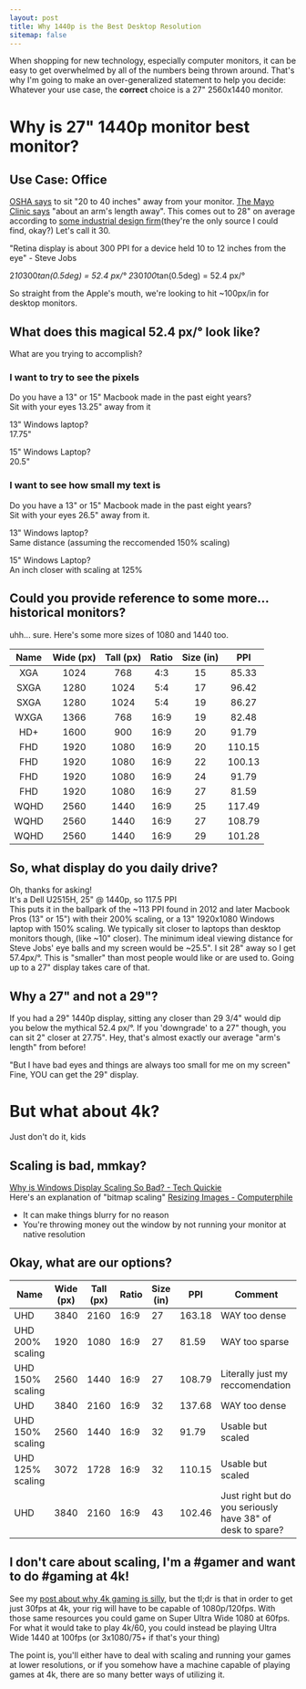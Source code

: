 ```yaml
---
layout: post
title: Why 1440p is the Best Desktop Resolution
sitemap: false
---
```


When shopping for new technology, especially computer monitors, it can be easy to get overwhelmed by all of the numbers being thrown around.
That's why I'm going to make an over-generalized statement to help you decide:  
Whatever your use case, the **correct** choice is a 27" 2560x1440 monitor.

# Why is 27" 1440p monitor best monitor?
## Use Case: Office
[OSHA says](https://www.osha.gov/SLTC/etools/computerworkstations/components_monitors.html) to sit "20 to 40 inches" away from your monitor. 
[The Mayo Clinic says](https://www.mayoclinic.org/healthy-lifestyle/adult-health/in-depth/office-ergonomics/art-20046169) "about an arm's length away".
This comes out to 28" on average according to [some industrial design firm](http://macoshdesign.com/en/theory/articles/anthropometrical)(they're the only source I could find, okay?)
Let's call it 30.

"Retina display is about 300 PPI for a device held 10 to 12 inches from the eye" - Steve Jobs

2*10*300*tan(0.5deg) = 52.4 px/°
2*30*100*tan(0.5deg) = 52.4 px/°

So straight from the Apple's mouth, we're looking to hit ~100px/in for desktop monitors.

## What does this magical 52.4 px/° look like?
What are you trying to accomplish?

### I want to try to see the pixels
Do you have a 13" or 15" Macbook made in the past eight years?  
Sit with your eyes 13.25" away from it

13" Windows laptop?  
17.75"

15" Windows Laptop?  
20.5"

### I want to see how small my text is
Do you have a 13" or 15" Macbook made in the past eight years?  
Sit with your eyes 26.5" away from it.

13" Windows laptop?  
Same distance (assuming the reccomended 150% scaling)

15" Windows Laptop?  
An inch closer with scaling at 125%

## Could you provide reference to some more... historical monitors?
uhh... sure. Here's some more sizes of 1080 and 1440 too.

|Name |Wide (px)|Tall (px)|Ratio|Size (in)|PPI    | 
|:---:|:-------:|:-------:|:---:|:-------:|:-----:|
|XGA  |1024     |768      |4:3  |15       |85.33  |
|SXGA |1280     |1024     |5:4  |17       |96.42  |
|SXGA |1280     |1024     |5:4  |19       |86.27  |
|WXGA |1366     |768      |16:9 |19       |82.48  |
|HD+  |1600     |900      |16:9 |20       |91.79  |
|FHD  |1920     |1080     |16:9 |20       |110.15 |
|FHD  |1920     |1080     |16:9 |22       |100.13 |
|FHD  |1920     |1080     |16:9 |24       |91.79  |
|FHD  |1920     |1080     |16:9 |27       |81.59  |
|WQHD |2560     |1440     |16:9 |25       |117.49 |
|WQHD |2560     |1440     |16:9 |27       |108.79 |
|WQHD |2560     |1440     |16:9 |29       |101.28 |

## So, what display do you daily drive?
Oh, thanks for asking!  
It's a Dell U2515H, 25" @ 1440p, so 117.5 PPI  
This puts it in the ballpark of the ~113 PPI found in 2012 and later Macbook Pros (13" or 15") with their 200% scaling, or a 13" 1920x1080 Windows laptop with 150% scaling.
We typically sit closer to laptops than desktop monitors though, (like ~10" closer). The minimum ideal viewing distance for Steve Jobs' eye balls and my screen would be ~25.5".
I sit 28" away so I get 57.4px/°. This is "smaller" than most people would like or are used to. Going up to a 27" display takes care of that.

## Why a 27" and not a 29"?
If you had a 29" 1440p display, sitting any closer than 29 3/4" would dip you below the mythical 52.4 px/°.
If you 'downgrade' to a 27" though, you can sit 2" closer at 27.75". Hey, that's almost exactly our average "arm's length" from before!

"But I have bad eyes and things are always too small for me on my screen"
Fine, YOU can get the 29" display.

# But what about 4k?
Just don't do it, kids

## Scaling is bad, mmkay?
[Why is Windows Display Scaling So Bad? - Tech Quickie](https://youtu.be/NF210WeR9C8)  
Here's an explanation of "bitmap scaling" [Resizing Images - Computerphile](https://youtu.be/AqscP7rc8_M)
- It can make things blurry for no reason
- You're throwing money out the window by not running your monitor at native resolution

## Okay, what are our options?

|Name               |Wide (px)  |Tall (px)  |Ratio  |Size (in)  |PPI        |Comment                                                      |
|-------------------|-----------|-----------|-------|-----------|-----------|-------------------------------------------------------------|
|UHD                |3840       |2160       |16:9   |27         |163.18     |WAY too dense                                                |
|UHD 200% scaling   |1920       |1080       |16:9   |27         |81.59      |WAY too sparse                                               |
|UHD 150% scaling   |2560       |1440       |16:9   |27         |108.79     |Literally just my reccomendation                             |
|UHD                |3840       |2160       |16:9   |32         |137.68     |WAY too dense                                                |
|UHD 150% scaling   |2560       |1440       |16:9   |32         |91.79      |Usable but scaled                                            |
|UHD 125% scaling   |3072       |1728       |16:9   |32         |110.15     |Usable but scaled                                            |
|UHD                |3840       |2160       |16:9   |43         |102.46     |Just right but do you seriously have 38" of desk to spare?   |

## I don't care about scaling, I'm a #gamer and want to do #gaming at 4k!
See my [post about why 4k gaming is silly](#), but the tl;dr is that in order to get just 30fps at 4k, your rig will have to be capable of 1080p/120fps.
With those same resources you could game on Super Ultra Wide 1080 at 60fps.
For what it would take to play 4k/60, you could instead be playing Ultra Wide 1440 at 100fps (or 3x1080/75+ if that's your thing)

The point is, you'll either have to deal with scaling and running your games at lower resolutions, or if you somehow have a machine capable of playing games at 4k, there are so many better ways of utilizing it.

[mm]: https://guides.github.com/features/mastering-markdown/
[ksyn]: https://kramdown.gettalong.org/syntax.html
[ksyntab]:https://kramdown.gettalong.org/syntax.html#tables
[ksynmath]: https://kramdown.gettalong.org/syntax.html#math-blocks
[katex]: https://khan.github.io/KaTeX/
[rtable]: https://dbushell.com/2016/03/04/css-only-responsive-tables/
